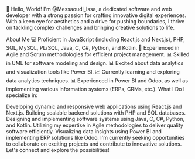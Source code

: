 👋 Hello, World! I'm @Messaoudi_Issa, a dedicated software and web developer with a strong passion for crafting innovative digital experiences. With a keen eye for aesthetics and a drive for pushing boundaries, I thrive on tackling complex challenges and bringing creative solutions to life.

About Me
💻 Proficient in JavaScript (including React.js and Next.js), PHP, SQL, MySQL, PL/SQL, Java, C, C#, Python, and Kotlin.
🌱 Experienced in Agile and Scrum methodologies for efficient project management.
📊 Skilled in UML for software modeling and design.
📊 Excited about data analytics and visualization tools like Power BI.
📈 Currently learning and exploring data analytics techniques.
📊 Experienced in Power BI and Odoo, as well as implementing various information systems (ERPs, CRMs, etc.).
What I Do
I specialize in:

Developing dynamic and responsive web applications using React.js and Next.js.
Building scalable backend solutions with PHP and SQL databases.
Designing and implementing software systems using Java, C, C#, Python, and Kotlin.
Utilizing my expertise in Agile methodologies to deliver quality software efficiently.
Visualizing data insights using Power BI and implementing ERP solutions like Odoo.
I'm currently seeking opportunities to collaborate on exciting projects and contribute to innovative solutions. Let's connect and explore the possibilities!

